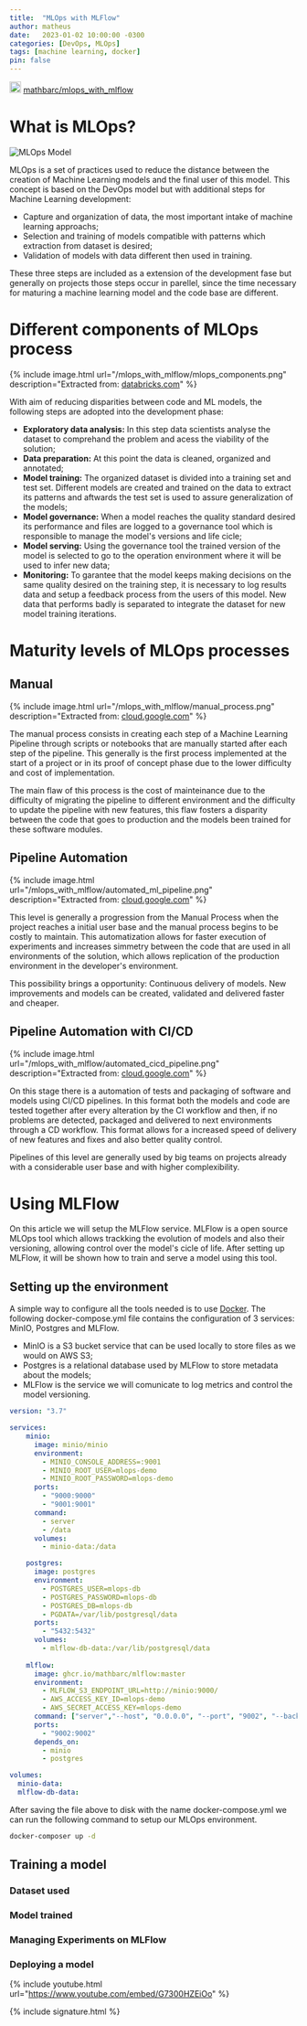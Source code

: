 ```yaml
---
title:  "MLOps with MLFlow"
author: matheus
date:   2023-01-02 10:00:00 -0300
categories: [DevOps, MLOps]
tags: [machine learning, docker]
pin: false
---
```


<div>
<img src="{{site.baseurl}}/github.png" width=20px height=20px /> <a href="https://github.com/mathbarc/mlops_with_mlflow">mathbarc/mlops_with_mlflow</a>
</div>


# What is MLOps?

![MLOps Model]({{site.baseurl}}/mlops_with_mlflow/mlops.png "MLOps Model")

MLOps is a set of practices used to reduce the distance between the creation of Machine Learning models and the final user of this model. This concept is based on the DevOps model but with additional steps for Machine Learning development:

- Capture and organization of data, the most important intake of machine learning approachs;
- Selection and training of models compatible with patterns which extraction from dataset is desired;
- Validation of models with data different then used in training.

These three steps are included as a extension of the development fase but generally on projects those steps occur in parellel, since the time necessary for maturing a machine learning model and the code base are different.

# Different components of MLOps process

{% include image.html url="/mlops_with_mlflow/mlops_components.png" description="Extracted from: <a href='https://databricks.com/glossary/mlops'>databricks.com</a>" %}


With aim of reducing disparities between code and ML models, the following steps are adopted into the development phase:

- **Exploratory data analysis:** In this step data scientists analyse the dataset to comprehand the problem and acess the viability of the solution;
- **Data preparation:** At this point the data is cleaned, organized and annotated;
- **Model training:** The organized dataset is divided into a training set and test set. Different models are created and trained on the data to extract its patterns and aftwards the test set is used to assure generalization of the models;
- **Model governance:** When a model reaches the quality standard desired its performance and files are logged to a governance tool which is responsible to manage the model's versions and life cicle;
- **Model serving:** Using the governance tool the trained version of the model is selected to go to the operation environment where it will be used to infer new data;
- **Monitoring:** To garantee that the model keeps making decisions on the same quality desired on the training step, it is necessary to log results data and setup a feedback process from the users of this model. New data that performs badly is separated to integrate the dataset for new model training iterations.

# Maturity levels of MLOps processes

## Manual

{% include image.html url="/mlops_with_mlflow/manual_process.png" description="Extracted from: <a href='https://cloud.google.com/architecture/mlops-continuous-delivery-and-automation-pipelines-in-machine-learning
'>cloud.google.com</a>" %}

The manual process consists in creating each step of a Machine Learning Pipeline through scripts or notebooks that are manually started after each step of the pipeline. This generally is the first process implemented at the start of a project or in its proof of concept phase due to the lower difficulty and cost of implementation. 

The main flaw of this process is the cost of mainteinance due to the difficulty of migrating the pipeline to different environment and the difficulty to update the pipeline with new features, this flaw fosters a disparity between the code that goes to production and the models been trained for these software modules.

## Pipeline Automation

{% include image.html url="/mlops_with_mlflow/automated_ml_pipeline.png" description="Extracted from: <a href='https://cloud.google.com/architecture/mlops-continuous-delivery-and-automation-pipelines-in-machine-learning'>cloud.google.com</a>" %}

This level is generally a progression from the Manual Process when the project reaches a initial user base and the manual process begins to be costly to maintain. This automatization allows for faster execution of experiments and increases simmetry between the code that are used in all environments of the solution, which allows replication of the production environment in the developer's environment. 

This possibility brings a opportunity: Continuous delivery of models. New improvements and models can be created, validated and delivered faster and cheaper. 

## Pipeline Automation with CI/CD

{% include image.html url="/mlops_with_mlflow/automated_cicd_pipeline.png" description="Extracted from: <a href='https://cloud.google.com/architecture/mlops-continuous-delivery-and-automation-pipelines-in-machine-learning'>cloud.google.com</a>" %}

On this stage there is a automation of tests and packaging of software and models using CI/CD pipelines. In this format both the models and code are tested together after every alteration by the CI workflow and then, if no problems are detected, packaged and delivered to next environments through a CD workflow. This format allows for a increased speed of delivery of new features and fixes and also better quality control. 

Pipelines of this level are generally used by big teams on projects already with a considerable user base and with higher complexibility.

# Using MLFlow

On this article we will setup the MLFlow service. MLFlow is a open source MLOps tool which allows trackking the evolution of models and also their versioning, allowing control over the model's cicle of life. After setting up MLFlow, it will be shown how to train and serve a model using this tool.

## Setting up the environment

A simple way to configure all the tools needed is to use [Docker](https://docs.docker.com/get-docker/). The following docker-compose.yml file contains the configuration of 3 services: MinIO, Postgres and MLFlow. 

- MinIO is a S3 bucket service that can be used locally to store files as we would on AWS S3; 
- Postgres is a relational database used by MLFlow to store metadata about the models; 
- MLFlow is the service we will comunicate to log metrics and control the model versioning.

```yaml
version: "3.7"

services:
    minio:
      image: minio/minio
      environment:
        - MINIO_CONSOLE_ADDRESS=:9001
        - MINIO_ROOT_USER=mlops-demo
        - MINIO_ROOT_PASSWORD=mlops-demo
      ports:
        - "9000:9000"
        - "9001:9001"
      command:
        - server
        - /data
      volumes:
        - minio-data:/data

    postgres:
      image: postgres
      environment:
        - POSTGRES_USER=mlops-db
        - POSTGRES_PASSWORD=mlops-db
        - POSTGRES_DB=mlops-db
        - PGDATA=/var/lib/postgresql/data
      ports:
        - "5432:5432"
      volumes:
        - mlflow-db-data:/var/lib/postgresql/data
    
    mlflow:
      image: ghcr.io/mathbarc/mlflow:master
      environment:
        - MLFLOW_S3_ENDPOINT_URL=http://minio:9000/
        - AWS_ACCESS_KEY_ID=mlops-demo
        - AWS_SECRET_ACCESS_KEY=mlops-demo
      command: ["server","--host", "0.0.0.0", "--port", "9002", "--backend-store-uri","postgresql://mlops-db:mlops-db@postgres:5432/mlops-db", "--default-artifact-root","s3://mlops"]
      ports:
        - "9002:9002"
      depends_on:
        - minio
        - postgres

volumes:
  minio-data: 
  mlflow-db-data:

```

After saving the file above to disk with the name docker-compose.yml we can run the following command to setup our MLOps environment.

```bash
docker-composer up -d
```

## Training a model



### Dataset used

### Model trained

### Managing Experiments on MLFlow

### Deploying a model

{% include youtube.html url="https://www.youtube.com/embed/G7300HZEiOo" %}

{% include signature.html %}

